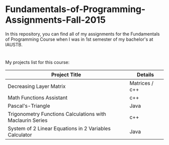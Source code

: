 # Fundamentals-of-Programming-Assignments-Fall-2015

In this repository, you can find all of my assignments for the Fundamentals of Programming Course when I was in 1st semester of my bachelor's at IAUSTB.
#
My projects list for this course:

| Project Title  | Details |
| ------------- | ------------- |
| Decreasing Layer Matrix  | Matrices / c++  |
| Math Functions Assistant  | c++  |
| Pascal's-Triangle | Java |
| Trigonometry Functions Calculations with Maclaurin Series | c++ |
| System of 2 Linear Equations in 2 Variables Calculator | Java |
